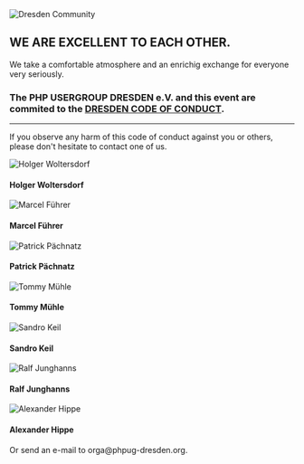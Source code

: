 
<div class="hidden-xs hidden-sm col-md-2 pull-right">
    <img src="@baseUrl@/assets/images/phpartners/dresden-community-logo.png" alt="Dresden Community" class="img-responsive img-rounded">
</div>

## WE ARE EXCELLENT TO EACH OTHER.
 
We take a comfortable atmosphere and an enrichig exchange for everyone very seriously.
 
### The PHP USERGROUP DRESDEN e.V. and this event are commited to the [<i class="fas fa-link"></i> DRESDEN CODE OF CONDUCT](https://dresden-code-of-conduct.org/en/).

<hr class="blockspace">

If you observe any harm of this code of conduct against you or others, please don't hesitate to contact one of us.

<div class="row blockspace">
	<div class="col-xs-6 col-sm-6 col-md-3 col-lg-3 text-center">
    	<div class="orgamember">
			<img src="@baseUrl@/assets/images/orgateam/hwoltersdorf.png" alt="Holger Woltersdorf">
			<h4>Holger Woltersdorf</h4>
		</div>
	</div>
	<div class="col-xs-6 col-sm-6 col-md-3 col-lg-3 text-center">
    	<div class="orgamember">
			<img src="@baseUrl@/assets/images/orgateam/mfuehrer.jpg" alt="Marcel Führer">
			<h4>Marcel Führer</h4>
		</div>
    </div>
    <div class="col-xs-6 col-sm-6 col-md-3 col-lg-3 text-center">
    	<div class="orgamember">
			<img src="@baseUrl@/assets/images/orgateam/ppaechnatz.jpg" alt="Patrick Pächnatz">
			<h4>Patrick Pächnatz</h4>
		</div>
    </div>
    <div class="col-xs-6 col-sm-6 col-md-3 col-lg-3 text-center">
    	<div class="orgamember">
			<img src="@baseUrl@/assets/images/orgateam/tmuehle.png" alt="Tommy Mühle">
			<h4>Tommy Mühle</h4>
    	</div>
    </div>
    <div class="col-xs-6 col-sm-6 col-md-3 col-lg-3 text-center">
    	<div class="orgamember">
			<img src="@baseUrl@/assets/images/orgateam/skeil.jpg" alt="Sandro Keil">
			<h4>Sandro Keil</h4>
		</div>
	</div>
	<div class="col-xs-6 col-sm-6 col-md-3 col-lg-3 text-center">
    	<div class="orgamember">
			<img src="@baseUrl@/assets/images/orgateam/rjunghanns.jpg" alt="Ralf Junghanns">
			<h4>Ralf Junghanns</h4>
    	</div>
	</div>
	<div class="col-xs-6 col-sm-6 col-md-3 col-lg-3 text-center">
    	<div class="orgamember">
			<img src="@baseUrl@/assets/images/orgateam/ahippe.png" alt="Alexander Hippe">
			<h4>Alexander Hippe</h4>
		</div>
	</div>
</div>

Or send an e-mail to <i class="fas fa-envelope"></i> &#111;&#114;&#103;&#097;&#064;&#112;&#104;&#112;&#117;&#103;&#045;&#100;&#114;&#101;&#115;&#100;&#101;&#110;&#046;&#111;&#114;&#103;.

